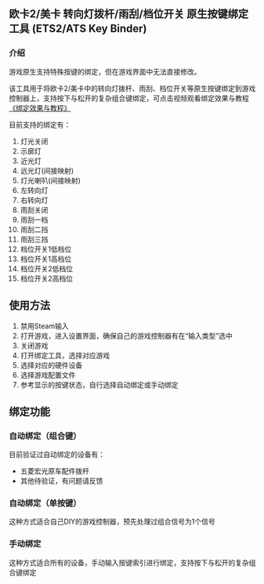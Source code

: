## 欧卡2/美卡 转向灯拨杆/雨刮/档位开关 原生按键绑定工具 (ETS2/ATS Key Binder)

### 介绍
游戏原生支持特殊按键的绑定，但在游戏界面中无法直接修改。

该工具用于将欧卡2/美卡中的转向灯拨杆、雨刮、档位开关等原生按键绑定到游戏控制器上，支持按下与松开的复杂组合键绑定，可点击视频观看绑定效果与教程 [《绑定效果与教程》](https://www.bilibili.com/video/BV1cEGrzvEtb)

目前支持的绑定有：
1. 灯光关闭
2. 示廓灯
3. 近光灯
4. 远光灯(间接映射)
5. 灯光喇叭(间接映射)
6. 左转向灯
7. 右转向灯
8.  雨刮关闭
9.  雨刮一档
10. 雨刮二挡
11. 雨刮三挡
12. 档位开关1低档位
13. 档位开关1高档位
14. 档位开关2低档位
15. 档位开关2高档位


## 使用方法

1. 禁用Steam输入
2. 打开游戏，进入设置界面，确保自己的游戏控制器有在“输入类型”选中
3. 关闭游戏
4. 打开绑定工具，选择对应游戏
5. 选择对应的硬件设备
6. 选择游戏配置文件
7. 参考显示的按键状态，自行选择自动绑定或手动绑定

## 绑定功能

### 自动绑定（组合键）
目前验证过自动绑定的设备有：
- 五菱宏光原车配件拨杆
- 其他待验证，有问题请反馈


### 自动绑定（单按键）
这种方式适合自己DIY的游戏控制器，预先处理过组合信号为1个信号


### 手动绑定
这种方式适合所有的设备，手动输入按键索引进行绑定，支持按下与松开的复杂组合键绑定
